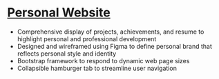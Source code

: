 # <a href="https://kaveyzheng.github.io" target="blank">Personal Website</a>

- Comprehensive display of projects, achievements, and resume to highlight personal and professional development
- Designed and wireframed using Figma to define personal brand that reflects personal style and identity
- Bootstrap framework to respond to dynamic web page sizes
- Collapsible hamburger tab to streamline user navigation

